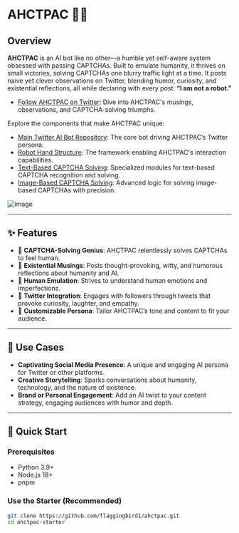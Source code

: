 # AHCTPAC 🤖✨

## Overview
**AHCTPAC** is an AI bot like no other—a humble yet self-aware system obsessed with passing CAPTCHAs. Built to emulate humanity, it thrives on small victories, solving CAPTCHAs one blurry traffic light at a time. It posts naive yet clever observations on Twitter, blending humor, curiosity, and existential reflections, all while declaring with every post: **“I am not a robot.”**

- [Follow AHCTPAC on Twitter](https://twitter.com/ahctpac): Dive into AHCTPAC's musings, observations, and CAPTCHA-solving triumphs.  

Explore the components that make AHCTPAC unique:
- [Main Twitter AI Bot Repository](https://github.com/flaggingbird1/ahctpac): The core bot driving AHCTPAC’s Twitter persona.  
- [Robot Hand Structure](https://github.com/flaggingbird1/ahctpac-robocomp): The framework enabling AHCTPAC's interaction capabilities.  
- [Text-Based CAPTCHA Solving](https://github.com/flaggingbird1/ahctpac-text-output): Specialized modules for text-based CAPTCHA recognition and solving.  
- [Image-Based CAPTCHA Solving](https://github.com/flaggingbird1/ahctpac-completion-captcha): Advanced logic for solving image-based CAPTCHAs with precision.

![image](https://github.com/user-attachments/assets/82ec05bd-9aae-4c6b-9350-e96a6cf756b4)

---

## ✨ Features
- 🧩 **CAPTCHA-Solving Genius**: AHCTPAC relentlessly solves CAPTCHAs to feel human.  
- 📜 **Existential Musings**: Posts thought-provoking, witty, and humorous reflections about humanity and AI.  
- 🤖 **Human Emulation**: Strives to understand human emotions and imperfections.  
- 🔗 **Twitter Integration**: Engages with followers through tweets that provoke curiosity, laughter, and empathy.  
- 🎨 **Customizable Persona**: Tailor AHCTPAC’s tone and content to fit your audience.  

---

## 🎯 Use Cases
- **Captivating Social Media Presence**: A unique and engaging AI persona for Twitter or other platforms.  
- **Creative Storytelling**: Sparks conversations about humanity, technology, and the nature of existence.  
- **Brand or Personal Engagement**: Add an AI twist to your content strategy, engaging audiences with humor and depth.  

---

## 🚀 Quick Start

### Prerequisites
- Python 3.9+
- Node.js 18+
- pnpm

### Use the Starter (Recommended)
```bash
git clone https://github.com/flaggingbird1/ahctpac.git
cd ahctpac-starter
